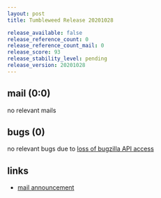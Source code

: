 ```yaml
---
layout: post
title: Tumbleweed Release 20201028

release_available: false
release_reference_count: 0
release_reference_count_mail: 0
release_score: 93
release_stability_level: pending
release_version: 20201028
---
```


## mail (0:0)

no relevant mails

## bugs (0)

<!--more-->

no relevant bugs due to [loss of bugzilla API access](https://bugzilla.opensuse.org/show_bug.cgi?id=1157722)



## links

- [mail announcement](https://lists.opensuse.org/opensuse-factory/2020-10/msg00327.html)
